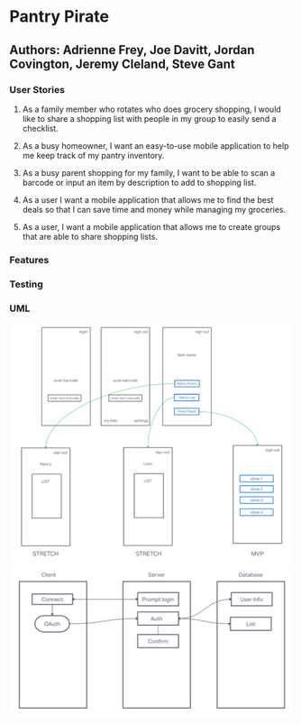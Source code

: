 # Pantry Pirate

## Authors: Adrienne Frey, Joe Davitt, Jordan Covington, Jeremy Cleland, Steve Gant

### User Stories

1. As a family member who rotates who does grocery shopping, I would like to share a shopping list with people in my group to easily send a checklist.

2. As a busy homeowner, I want an easy-to-use mobile application to help me keep track of my pantry inventory.

3. As a busy parent shopping for my family, I want to be able to scan a barcode or input an item by description to add to shopping list. 

4. As a user I want a mobile application that allows me to find the best deals so that I can save time and money while managing my groceries.

5. As a user, I want a mobile application that allows me to create groups that are able to share shopping lists.

### Features


### Testing


### UML

![WireFrame](/assets/pricefinderUML.png)
![UML](assets/PantryPirate_UML.png)
